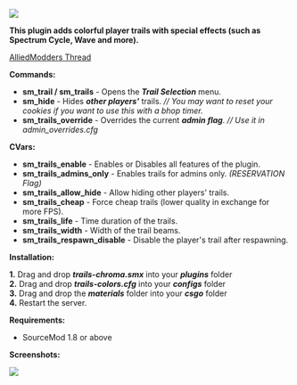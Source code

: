 <img src="https://puu.sh/yDljr.png"></img>

<b>This plugin adds colorful player trails with special effects (such as Spectrum Cycle, Wave and more).</b>

<a href="https://forums.alliedmods.net/showthread.php?t=303515">AlliedModders Thread</a>

<b>Commands:</b>

+ <b>sm_trail / sm_trails</b> - Opens the <i><b>Trail Selection</b></i> menu.
+ <b>sm_hide</b> - Hides <i><b>other players'</b></i> trails. <i>// You may want to reset your cookies if you want to use this with a bhop timer.</i>
+ <b>sm_trails_override</b> - Overrides the current <i><b>admin flag</b></i>. <i>// Use it in admin_overrides.cfg</i>

<b>CVars:</b>

+ <b>sm_trails_enable</b> - Enables or Disables all features of the plugin.
+ <b>sm_trails_admins_only</b> - Enables trails for admins only. <i>(RESERVATION Flag)</i>
+ <b>sm_trails_allow_hide</b> - Allow hiding other players' trails.
+ <b>sm_trails_cheap</b> - Force cheap trails (lower quality in exchange for more FPS).
+ <b>sm_trails_life</b> - Time duration of the trails.
+ <b>sm_trails_width</b> - Width of the trail beams.
+ <b>sm_trails_respawn_disable</b> - Disable the player's trail after respawning.

<b>Installation:</b><br>

<b>1.</b> Drag and drop <i><b>trails-chroma.smx</b></i> into your <i><b>plugins</b></i> folder<br>
<b>2.</b> Drag and drop <i><b>trails-colors.cfg</b></i> into your <i><b>configs</b></i> folder<br>
<b>3.</b> Drag and drop the <i><b>materials</b></i> folder into your <i><b>csgo</b></i> folder<br>
<b>4.</b> Restart the server.<br>

<b>Requirements:</b>

+ SourceMod 1.8 or above

<b>Screenshots:</b>

<img src="https://puu.sh/yDmQn.jpg"></img>
